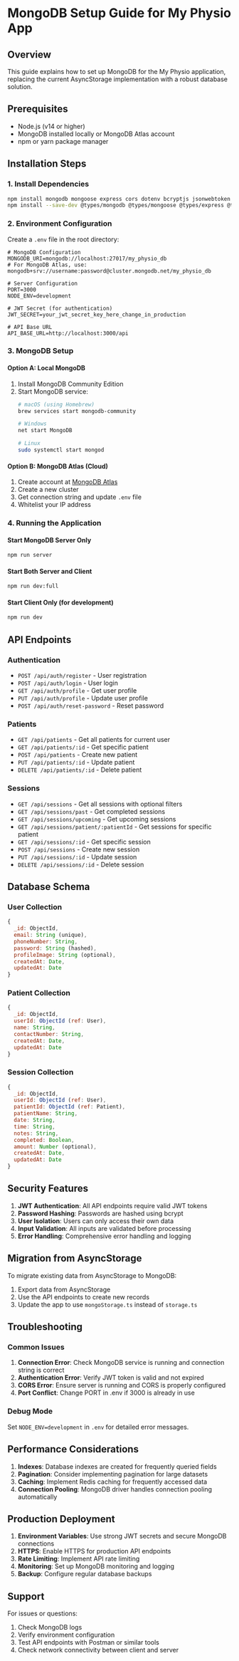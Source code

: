 # MongoDB Setup Guide for My Physio App

## Overview
This guide explains how to set up MongoDB for the My Physio application, replacing the current AsyncStorage implementation with a robust database solution.

## Prerequisites
- Node.js (v14 or higher)
- MongoDB installed locally or MongoDB Atlas account
- npm or yarn package manager

## Installation Steps

### 1. Install Dependencies
```bash
npm install mongodb mongoose express cors dotenv bcryptjs jsonwebtoken
npm install --save-dev @types/mongodb @types/mongoose @types/express @types/cors @types/bcryptjs @types/jsonwebtoken concurrently
```

### 2. Environment Configuration
Create a `.env` file in the root directory:
```env
# MongoDB Configuration
MONGODB_URI=mongodb://localhost:27017/my_physio_db
# For MongoDB Atlas, use: mongodb+srv://username:password@cluster.mongodb.net/my_physio_db

# Server Configuration
PORT=3000
NODE_ENV=development

# JWT Secret (for authentication)
JWT_SECRET=your_jwt_secret_key_here_change_in_production

# API Base URL
API_BASE_URL=http://localhost:3000/api
```

### 3. MongoDB Setup

#### Option A: Local MongoDB
1. Install MongoDB Community Edition
2. Start MongoDB service:
   ```bash
   # macOS (using Homebrew)
   brew services start mongodb-community
   
   # Windows
   net start MongoDB
   
   # Linux
   sudo systemctl start mongod
   ```

#### Option B: MongoDB Atlas (Cloud)
1. Create account at [MongoDB Atlas](https://www.mongodb.com/atlas)
2. Create a new cluster
3. Get connection string and update `.env` file
4. Whitelist your IP address

### 4. Running the Application

#### Start MongoDB Server Only
```bash
npm run server
```

#### Start Both Server and Client
```bash
npm run dev:full
```

#### Start Client Only (for development)
```bash
npm run dev
```

## API Endpoints

### Authentication
- `POST /api/auth/register` - User registration
- `POST /api/auth/login` - User login
- `GET /api/auth/profile` - Get user profile
- `PUT /api/auth/profile` - Update user profile
- `POST /api/auth/reset-password` - Reset password

### Patients
- `GET /api/patients` - Get all patients for current user
- `GET /api/patients/:id` - Get specific patient
- `POST /api/patients` - Create new patient
- `PUT /api/patients/:id` - Update patient
- `DELETE /api/patients/:id` - Delete patient

### Sessions
- `GET /api/sessions` - Get all sessions with optional filters
- `GET /api/sessions/past` - Get completed sessions
- `GET /api/sessions/upcoming` - Get upcoming sessions
- `GET /api/sessions/patient/:patientId` - Get sessions for specific patient
- `GET /api/sessions/:id` - Get specific session
- `POST /api/sessions` - Create new session
- `PUT /api/sessions/:id` - Update session
- `DELETE /api/sessions/:id` - Delete session

## Database Schema

### User Collection
```javascript
{
  _id: ObjectId,
  email: String (unique),
  phoneNumber: String,
  password: String (hashed),
  profileImage: String (optional),
  createdAt: Date,
  updatedAt: Date
}
```

### Patient Collection
```javascript
{
  _id: ObjectId,
  userId: ObjectId (ref: User),
  name: String,
  contactNumber: String,
  createdAt: Date,
  updatedAt: Date
}
```

### Session Collection
```javascript
{
  _id: ObjectId,
  userId: ObjectId (ref: User),
  patientId: ObjectId (ref: Patient),
  patientName: String,
  date: String,
  time: String,
  notes: String,
  completed: Boolean,
  amount: Number (optional),
  createdAt: Date,
  updatedAt: Date
}
```

## Security Features

1. **JWT Authentication**: All API endpoints require valid JWT tokens
2. **Password Hashing**: Passwords are hashed using bcrypt
3. **User Isolation**: Users can only access their own data
4. **Input Validation**: All inputs are validated before processing
5. **Error Handling**: Comprehensive error handling and logging

## Migration from AsyncStorage

To migrate existing data from AsyncStorage to MongoDB:

1. Export data from AsyncStorage
2. Use the API endpoints to create new records
3. Update the app to use `mongoStorage.ts` instead of `storage.ts`

## Troubleshooting

### Common Issues

1. **Connection Error**: Check MongoDB service is running and connection string is correct
2. **Authentication Error**: Verify JWT token is valid and not expired
3. **CORS Error**: Ensure server is running and CORS is properly configured
4. **Port Conflict**: Change PORT in .env if 3000 is already in use

### Debug Mode
Set `NODE_ENV=development` in `.env` for detailed error messages.

## Performance Considerations

1. **Indexes**: Database indexes are created for frequently queried fields
2. **Pagination**: Consider implementing pagination for large datasets
3. **Caching**: Implement Redis caching for frequently accessed data
4. **Connection Pooling**: MongoDB driver handles connection pooling automatically

## Production Deployment

1. **Environment Variables**: Use strong JWT secrets and secure MongoDB connections
2. **HTTPS**: Enable HTTPS for production API endpoints
3. **Rate Limiting**: Implement API rate limiting
4. **Monitoring**: Set up MongoDB monitoring and logging
5. **Backup**: Configure regular database backups

## Support

For issues or questions:
1. Check MongoDB logs
2. Verify environment configuration
3. Test API endpoints with Postman or similar tools
4. Check network connectivity between client and server
